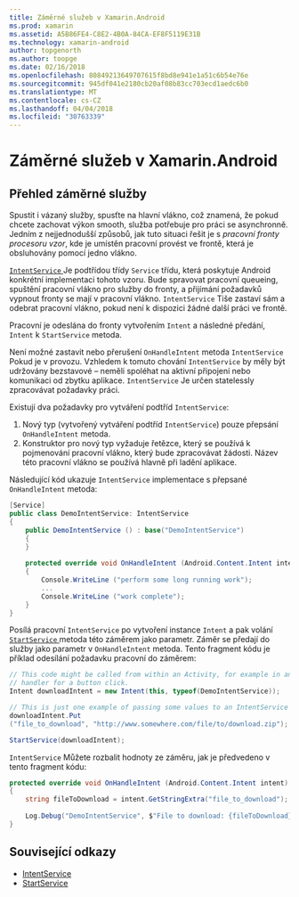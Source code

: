 ```yaml
---
title: Záměrné služeb v Xamarin.Android
ms.prod: xamarin
ms.assetid: A5B86FE4-C8E2-4B0A-84CA-EF8F5119E31B
ms.technology: xamarin-android
author: topgenorth
ms.author: toopge
ms.date: 02/16/2018
ms.openlocfilehash: 80849213649707615f8bd8e941e1a51c6b54e76e
ms.sourcegitcommit: 945df041e2180cb20af08b83cc703ecd1aedc6b0
ms.translationtype: MT
ms.contentlocale: cs-CZ
ms.lasthandoff: 04/04/2018
ms.locfileid: "30763339"
---
```

# <a name="intent-services-in-xamarinandroid"></a>Záměrné služeb v Xamarin.Android

## <a name="intent-services-overview"></a>Přehled záměrné služby

Spustit i vázaný služby, spusťte na hlavní vlákno, což znamená, že pokud chcete zachovat výkon smooth, služba potřebuje pro práci se asynchronně. Jedním z nejjednodušší způsobů, jak tuto situaci řešit je s _pracovní fronty procesoru vzor_, kde je umístěn pracovní provést ve frontě, která je obsluhovány pomocí jedno vlákno. 

[ `IntentService` ](https://developer.xamarin.com/api/type/Android.App.IntentService/) Je podtřídou třídy `Service` třídu, která poskytuje Android konkrétní implementaci tohoto vzoru. Bude spravovat pracovní queueing, spuštění pracovní vlákno pro služby do fronty, a přijímání požadavků vypnout fronty se mají v pracovní vlákno. `IntentService` Tiše zastaví sám a odebrat pracovní vlákno, pokud není k dispozici žádné další práci ve frontě.
 
Pracovní je odeslána do fronty vytvořením `Intent` a následné předání, `Intent` k `StartService` metoda.

Není možné zastavit nebo přerušení `OnHandleIntent` metoda `IntentService` Pokud je v provozu. Vzhledem k tomuto chování `IntentService` by měly být udržovány bezstavové &ndash; neměli spoléhat na aktivní připojení nebo komunikaci od zbytku aplikace. `IntentService` Je určen statelessly zpracovávat požadavky práci.

Existují dva požadavky pro vytváření podtříd `IntentService`:

1. Nový typ (vytvořený vytváření podtříd `IntentService`) pouze přepsání `OnHandleIntent` metoda.
2. Konstruktor pro nový typ vyžaduje řetězce, který se používá k pojmenování pracovní vlákno, který bude zpracovávat žádosti. Název této pracovní vlákno se používá hlavně při ladění aplikace.

Následující kód ukazuje `IntentService` implementace s přepsané `OnHandleIntent` metoda:

```csharp
[Service]
public class DemoIntentService: IntentService
{
    public DemoIntentService () : base("DemoIntentService")
    {
    }
    
    protected override void OnHandleIntent (Android.Content.Intent intent)
    {
        Console.WriteLine ("perform some long running work");
        ...
        Console.WriteLine ("work complete");
    }
}
```

Posílá pracovní `IntentService` po vytvoření instance `Intent` a pak volání [ `StartService` ](https://developer.xamarin.com/api/member/Android.Content.Context.StartService/p/Android.Content.Intent/) metoda této záměrem jako parametr. Záměr se předají do služby jako parametr v `OnHandleIntent` metoda. Tento fragment kódu je příklad odesílání požadavku pracovní do záměrem: 

```csharp
// This code might be called from within an Activity, for example in an event
// handler for a button click.
Intent downloadIntent = new Intent(this, typeof(DemoIntentService));

// This is just one example of passing some values to an IntentService via the Intent:
downloadIntent.Put
("file_to_download", "http://www.somewhere.com/file/to/download.zip");

StartService(downloadIntent);
```

`IntentService` Můžete rozbalit hodnoty ze záměru, jak je předvedeno v tento fragment kódu:  

```csharp
protected override void OnHandleIntent (Android.Content.Intent intent)
{
    string fileToDownload = intent.GetStringExtra("file_to_download");
    
    Log.Debug("DemoIntentService", $"File to download: {fileToDownload}.");
}
```


## <a name="related-links"></a>Související odkazy

- [IntentService](https://developer.xamarin.com/api/type/Android.App.IntentService/)
- [StartService](https://developer.xamarin.com/api/member/Android.Content.Context.StartService/p/Android.Content.Intent/)
